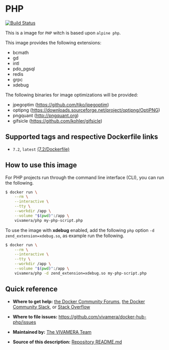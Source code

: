 # PHP
[![Build Status](https://circleci.com/gh/vivamera/docker-hub-php.svg?style=svg)](https://circleci.com/gh/vivamera/docker-hub-php)

This is a image for `PHP` witch is based upon `alpine php`.

This image provides the following extensions:
- bcmath
- gd
- intl
- pdo_pgsql
- redis
- grpc
- xdebug

The following binaries for image optimizations will be provided:
- jpegoptim (https://github.com/tjko/jpegoptim)
- optipng (https://downloads.sourceforge.net/project/optipng/OptiPNG)
- pngquant (http://pngquant.org)
- gifsicle (https://github.com/kohler/gifsicle)

## Supported tags and respective Dockerfile links
* `7.2`, `latest` [(7.2/Dockerfile)](https://github.com/vivamera/docker-hub-php/blob/master/7.2/Dockerfile)

## How to use this image
For PHP projects run through the command line interface (CLI), you can run the following.

```bash
$ docker run \
    --rm \
    --interactive \
    --tty \
    --workdir /app \
    --volume "$(pwd)":/app \
    vivamera/php my-php-script.php
```

To use the image with **xdebug** enabled, add the following `php` option `-d zend_extension=xdebug.so`, as example run the following.

```bash
$ docker run \
    --rm \
    --interactive \
    --tty \
    --workdir /app \
    --volume "$(pwd)":/app \
    vivamera/php -d zend_extension=xdebug.so my-php-script.php
```

## Quick reference
* **Where to get help:**
[the Docker Community Forums](https://forums.docker.com), [the Docker Community Slack](https://blog.docker.com/2016/11/introducing-docker-community-directory-docker-community-slack), or [Stack Overflow](https://stackoverflow.com/search?tab=newest&q=docker)

* **Where to file issues:**
https://github.com/vivamera/docker-hub-php/issues

* **Maintained by:**
[The VIVAMERA Team](https://github.com/vivamera)

* **Source of this description:**
[Repository README.md](https://github.com/vivamera/docker-hub-php/blob/master/README.md)
